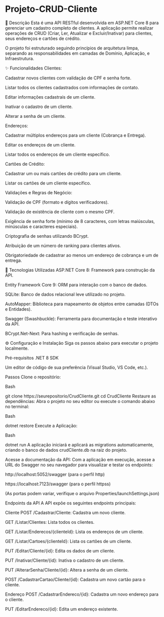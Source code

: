 # Projeto-CRUD-Cliente
📝 Descrição
Esta é uma API RESTful desenvolvida em ASP.NET Core 8 para gerenciar um cadastro completo de clientes. A aplicação permite realizar operações de CRUD (Criar, Ler, Atualizar e Excluir/Inativar) para clientes, seus endereços e cartões de crédito.

O projeto foi estruturado seguindo princípios de arquitetura limpa, separando as responsabilidades em camadas de Domínio, Aplicação, e Infraestrutura.

✨ Funcionalidades
Clientes:

Cadastrar novos clientes com validação de CPF e senha forte.

Listar todos os clientes cadastrados com informações de contato.

Editar informações cadastrais de um cliente.

Inativar o cadastro de um cliente.

Alterar a senha de um cliente.

Endereços:

Cadastrar múltiplos endereços para um cliente (Cobrança e Entrega).

Editar os endereços de um cliente.

Listar todos os endereços de um cliente específico.

Cartões de Crédito:

Cadastrar um ou mais cartões de crédito para um cliente.

Listar os cartões de um cliente específico.

Validações e Regras de Negócio:

Validação de CPF (formato e dígitos verificadores).

Validação de existência de cliente com o mesmo CPF.

Exigência de senha forte (mínimo de 8 caracteres, com letras maiúsculas, minúsculas e caracteres especiais).

Criptografia de senhas utilizando BCrypt.

Atribuição de um número de ranking para clientes ativos.

Obrigatoriedade de cadastrar ao menos um endereço de cobrança e um de entrega.

🚀 Tecnologias Utilizadas
ASP.NET Core 8: Framework para construção da API.

Entity Framework Core 9: ORM para interação com o banco de dados.

SQLite: Banco de dados relacional leve utilizado no projeto.

AutoMapper: Biblioteca para mapeamento de objetos entre camadas (DTOs e Entidades).

Swagger (Swashbuckle): Ferramenta para documentação e teste interativo da API.

BCrypt.Net-Next: Para hashing e verificação de senhas.

⚙️ Configuração e Instalação
Siga os passos abaixo para executar o projeto localmente.

Pré-requisitos
.NET 8 SDK

Um editor de código de sua preferência (Visual Studio, VS Code, etc.).

Passos
Clone o repositório:

Bash

git clone https://seurepositorio/CrudCliente.git
cd CrudCliente
Restaure as dependências:
Abra o projeto no seu editor ou execute o comando abaixo no terminal:

Bash

dotnet restore
Execute a Aplicação:

Bash

dotnet run
A aplicação iniciará e aplicará as migrations automaticamente, criando o banco de dados crudCliente.db na raiz do projeto.

Acesse a documentação da API:
Com a aplicação em execução, acesse a URL do Swagger no seu navegador para visualizar e testar os endpoints:

http://localhost:5052/swagger (para o perfil http)

https://localhost:7123/swagger (para o perfil httpss)

(As portas podem variar, verifique o arquivo Properties/launchSettings.json)

Endpoints da API
A API expõe os seguintes endpoints principais:

Cliente
POST /Cadastrar/Cliente: Cadastra um novo cliente.

GET /Listar/Clientes: Lista todos os clientes.

GET /Listar/Enderecos/{clienteId}: Lista os endereços de um cliente.

GET /Listar/Cartoes/{clienteId}: Lista os cartões de um cliente.

PUT /Editar/Cliente/{id}: Edita os dados de um cliente.

PUT /Inativar/Cliente/{id}: Inativa o cadastro de um cliente.

PUT /AlterarSenha/Cliente/{id}: Altera a senha de um cliente.

POST /CadastrarCartao/Cliente/{id}: Cadastra um novo cartão para o cliente.

Endereço
POST /CadastrarEndereco/{id}: Cadastra um novo endereço para o cliente.

PUT /EditarEndereco/{id}: Edita um endereço existente.
